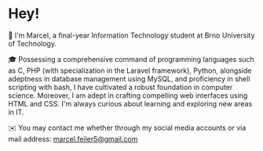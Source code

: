 # Hey!
👋 I'm Marcel, a final-year Information Technology student at Brno University of Technology.

🎓 Possessing a comprehensive command of programming languages such as C, PHP (with specialization in the Laravel framework), Python, alongside adeptness in database management using MySQL, and proficiency in shell scripting with bash, I have cultivated a robust foundation in computer science. Moreover, I am adept in crafting compelling web interfaces using HTML and CSS.
I'm always curious about learning and exploring new areas in IT.

✉️ You may contact me whether through my social media accounts or via mail address:
[marcel.feiler5@gmail.com](mailto:marcel.feiler5@gmail.com)
